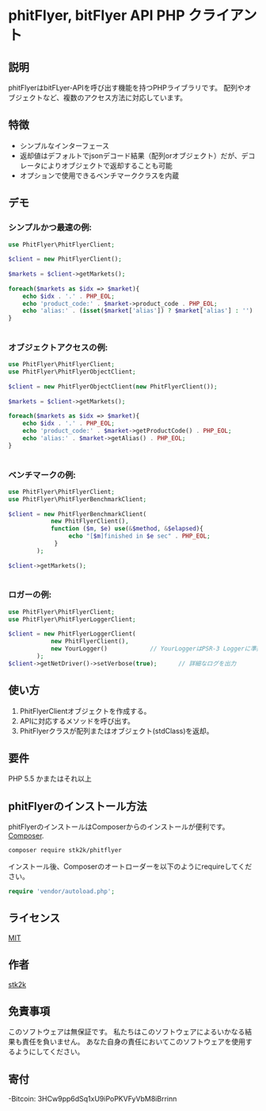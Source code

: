 phitFlyer, bitFlyer API PHP クライアント
=======================

## 説明

phitFlyerはbitFLyer-APIを呼び出す機能を持つPHPライブラリです。
配列やオブジェクトなど、複数のアクセス方法に対応しています。

## 特徴

- シンプルなインターフェース
- 返却値はデフォルトでjsonデコード結果（配列orオブジェクト）だが、デコレータによりオブジェクトで返却することも可能
- オプションで使用できるベンチマーククラスを内蔵


## デモ

### シンプルかつ最速の例:
```php
use PhitFlyer\PhitFlyerClient;
 
$client = new PhitFlyerClient();
 
$markets = $client->getMarkets();
 
foreach($markets as $idx => $market){
    echo $idx . '.' . PHP_EOL;
    echo 'product_code:' . $market->product_code . PHP_EOL;
    echo 'alias:' . (isset($market['alias']) ? $market['alias'] : '') . PHP_EOL;
}
 
```

### オブジェクトアクセスの例:
```php
use PhitFlyer\PhitFlyerClient;
use PhitFlyer\PhitFlyerObjectClient;
 
$client = new PhitFlyerObjectClient(new PhitFlyerClient());
 
$markets = $client->getMarkets();
 
foreach($markets as $idx => $market){
    echo $idx . '.' . PHP_EOL;
    echo 'product_code:' . $market->getProductCode() . PHP_EOL;
    echo 'alias:' . $market->getAlias() . PHP_EOL;
}
 
```

### ベンチマークの例:
```php
use PhitFlyer\PhitFlyerClient;
use PhitFlyer\PhitFlyerBenchmarkClient;
 
$client = new PhitFlyerBenchmarkClient(
            new PhitFlyerClient(), 
            function ($m, $e) use(&$method, &$elapsed){
                 echo "[$m]finished in $e sec" . PHP_EOL;
             }
        );
 
$client->getMarkets();
 
```

### ロガーの例:
```php
use PhitFlyer\PhitFlyerClient;
use PhitFlyer\PhitFlyerLoggerClient;
 
$client = new PhitFlyerLoggerClient(
            new PhitFlyerClient(), 
            new YourLogger()            // YourLoggerはPSR-3 Loggerに準拠している必要があります
        );
$client->getNetDriver()->setVerbose(true);      // 詳細なログを出力
```

## 使い方

1. PhitFlyerClientオブジェクトを作成する。
2. APIに対応するメソッドを呼び出す。
3. PhitFlyerクラスが配列またはオブジェクト(stdClass)を返却。

## 要件

PHP 5.5 かまたはそれ以上


## phitFlyerのインストール方法

phitFlyerのインストールはComposerからのインストールが便利です。
[Composer](http://getcomposer.org).

```bash
composer require stk2k/phitflyer
```

インストール後、Composerのオートローダーを以下のようにrequireしてください。

```php
require 'vendor/autoload.php';
```

## ライセンス
[MIT](https://github.com/stk2k/grasshopper/blob/master/LICENSE)

## 作者

[stk2k](https://github.com/stk2k)


## 免責事項

このソフトウェアは無保証です。
私たちはこのソフトウェアによるいかなる結果も責任を負いません。
あなた自身の責任においてこのソフトウェアを使用するようにしてください。


## 寄付

-Bitcoin: 3HCw9pp6dSq1xU9iPoPKVFyVbM8iBrrinn

